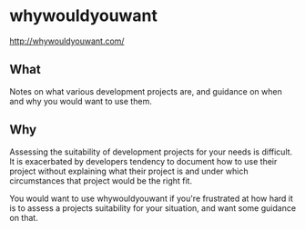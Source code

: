 # whywouldyouwant
http://whywouldyouwant.com/

## What
Notes on what various development projects are, and guidance on when and why you would want to use them. 

## Why
Assessing the suitability of development projects for your needs is difficult. It is exacerbated by developers tendency to document how to use their project without explaining what their project is and under which circumstances that project would be the right fit.

You would want to use whywouldyouwant if you're frustrated at how hard it is to assess a projects suitability for your situation, and want some guidance on that. 

